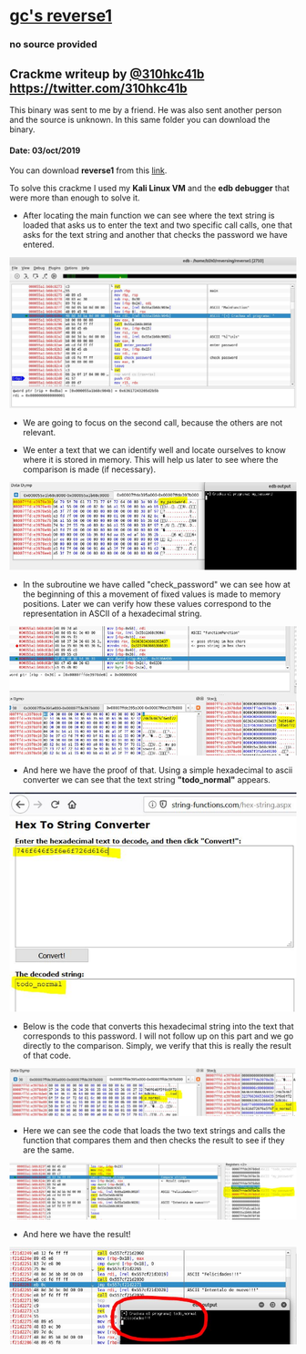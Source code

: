 # [gc's reverse1]()
### no source provided

## Crackme writeup by [@310hkc41b](https://twitter.com/310hkc41b) https://twitter.com/310hkc41b

This binary was sent to me by a friend. He was also sent another person and the source is unknown. In this same folder you can download the binary.

#### Date: 03/oct/2019 

You can download **reverse1** from this [link](reverse1). 

To solve this crackme I used my **Kali Linux VM** and the **edb debugger** that were more than enough to solve it.

- After locating the main function we can see where the text string is loaded that asks us to enter the text and two specific call calls, one that asks for the text string and another that checks the password we have entered.

![reverse1_01](gc-reverse1-01.jpg "main")

- We are going to focus on the second call, because the others are not relevant.

- We enter a text that we can identify well and locate ourselves to know where it is stored in memory. This will help us later to see where the comparison is made (if necessary).

![reverse1_02](gc-reverse1-02.jpg "password entered")

- In the subroutine we have called "check_password" we can see how at the beginning of this a movement of fixed values is made to memory positions. Later we can verify how these values correspond to the representation in ASCII of a hexadecimal string.

![reverse1_03](gc-reverse1-03.jpg "real password in memory")

- And here we have the proof of that. Using a simple hexadecimal to ascii converter we can see that the text string **"todo_normal"** appears.

![reverse1_04](gc-reverse1-04.jpg "decoded hex string")

- Below is the code that converts this hexadecimal string into the text that corresponds to this password. I will not follow up on this part and we go directly to the comparison.
Simply, we verify that this is really the result of that code.

![reverse1_05](gc-reverse1-05.jpg "todo_normal")

- Here we can see the code that loads the two text strings and calls the function that compares them and then checks the result to see if they are the same.

![reverse1_06](gc-reverse1-06.jpg "load strings to compare")

- And here we have the result!

![reverse1_07](gc-reverse1-07.jpg "result 'Felicidades!!!'")




